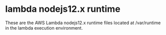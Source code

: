 # lambda nodejs12.x runtime

These are the AWS Lambda nodejs12.x runtime files located at /var/runtime in the lambda execution environment.

